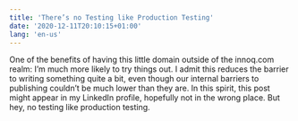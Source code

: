 ```yaml
---
title: 'There’s no Testing like Production Testing'
date: '2020-12-11T20:10:15+01:00'
lang: 'en-us'
---
```


One of the benefits of having this little domain outside of the innoq.com realm: I’m much more likely to try things out. I admit this reduces the barrier to writing something quite a bit, even though our internal barriers to publishing couldn’t be much lower than they are. In this spirit, this post might appear in my LinkedIn profile, hopefully not in the wrong place. But hey, no testing like production testing.
